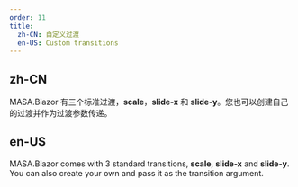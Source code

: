 ```yaml
---
order: 11
title:
  zh-CN: 自定义过渡
  en-US: Custom transitions
---
```


## zh-CN

MASA.Blazor 有三个标准过渡，**scale**，**slide-x** 和 **slide-y**。您也可以创建自己的过渡并作为过渡参数传递。

## en-US

MASA.Blazor comes with 3 standard transitions, **scale**, **slide-x** and **slide-y**. You can also create your own and
pass it as the transition argument.
